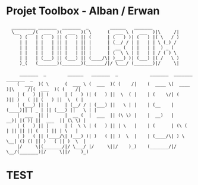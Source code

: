 # Projet Toolbox - Alban / Erwan


      _________ _______  _______  _        ______   _______                                           
      \__   __/(  ___  )(  ___  )( \      (  ___ \ (  ___  )|\     /|                                 
         ) (   | (   ) || (   ) || (      | (   ) )| (   ) |( \   / )                                 
         | |   | |   | || |   | || |      | (__/ / | |   | | \ (_) /                                  
         | |   | |   | || |   | || |      |  __ (  | |   | |  ) _ (                                   
         | |   | |   | || |   | || |      | (  \ \ | |   | | / ( ) \                                  
         | |   | (___) || (___) || (____/\| )___) )| (___) |( /   \ )                                 
         )_(   (_______)(_______)(_______/|/ \___/ (_______)|/     \|                                 
                                                                                                      
         _______  _        ______   _______  _            _______  _______           _______  _       
        (  ___  )( \      (  ___ \ (  ___  )( (    /|    (  ____ \(  ____ )|\     /|(  ___  )( (    /|
        | (   ) || (      | (   ) )| (   ) ||  \  ( |    | (    \/| (    )|| )   ( || (   ) ||  \  ( |
        | (___) || |      | (__/ / | (___) ||   \ | |    | (__    | (____)|| | _ | || (___) ||   \ | |
        |  ___  || |      |  __ (  |  ___  || (\ \) |    |  __)   |     __)| |( )| ||  ___  || (\ \) |
        | (   ) || |      | (  \ \ | (   ) || | \   |    | (      | (\ (   | || || || (   ) || | \   |
        | )   ( || (____/\| )___) )| )   ( || )  \  |    | (____/\| ) \ \__| () () || )   ( || )  \  |
        |/     \|(_______/|/ \___/ |/     \||/    )_)    (_______/|/   \__/(_______)|/     \||/    )_)
                                                                                                      
          
                                                                       
                 
                                                                         
                                                                 
                                                                                            

 # TEST
